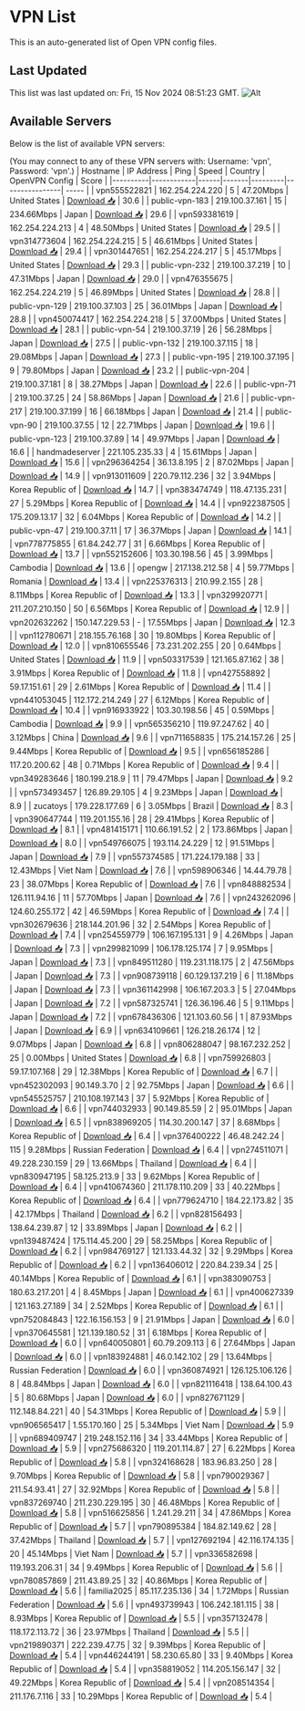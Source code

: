 # VPN List

This is an auto-generated list of Open VPN config files.

## Last Updated

This list was last updated on: Fri, 15 Nov 2024 08:51:23 GMT.
![Alt](https://repobeats.axiom.co/api/embed/186b98318ef1479477931607c1ad7d823f12451f.svg "Repobeats analytics image")

## Available Servers

Below is the list of available VPN servers:

(You may connect to any of these VPN servers with: Username: 'vpn', Password: 'vpn'.)
| Hostname | IP Address | Ping | Speed | Country | OpenVPN Config | Score |
|----------|------------|------|-------|---------|----------------| ----- |
| vpn555522821 | 162.254.224.220 | 5 | 47.20Mbps | United States | [Download 📥](./configs/server_0_US.ovpn) | 30.6 |
| public-vpn-183 | 219.100.37.161 | 15 | 234.66Mbps | Japan | [Download 📥](./configs/server_1_JP.ovpn) | 29.6 |
| vpn593381619 | 162.254.224.213 | 4 | 48.50Mbps | United States | [Download 📥](./configs/server_2_US.ovpn) | 29.5 |
| vpn314773604 | 162.254.224.215 | 5 | 46.61Mbps | United States | [Download 📥](./configs/server_3_US.ovpn) | 29.4 |
| vpn301447651 | 162.254.224.217 | 5 | 45.17Mbps | United States | [Download 📥](./configs/server_4_US.ovpn) | 29.3 |
| public-vpn-232 | 219.100.37.219 | 10 | 47.31Mbps | Japan | [Download 📥](./configs/server_5_JP.ovpn) | 29.0 |
| vpn476355675 | 162.254.224.219 | 5 | 46.89Mbps | United States | [Download 📥](./configs/server_6_US.ovpn) | 28.8 |
| public-vpn-129 | 219.100.37.103 | 25 | 36.01Mbps | Japan | [Download 📥](./configs/server_7_JP.ovpn) | 28.8 |
| vpn450074417 | 162.254.224.218 | 5 | 37.00Mbps | United States | [Download 📥](./configs/server_8_US.ovpn) | 28.1 |
| public-vpn-54 | 219.100.37.19 | 26 | 56.28Mbps | Japan | [Download 📥](./configs/server_9_JP.ovpn) | 27.5 |
| public-vpn-132 | 219.100.37.115 | 18 | 29.08Mbps | Japan | [Download 📥](./configs/server_10_JP.ovpn) | 27.3 |
| public-vpn-195 | 219.100.37.195 | 9 | 79.80Mbps | Japan | [Download 📥](./configs/server_11_JP.ovpn) | 23.2 |
| public-vpn-204 | 219.100.37.181 | 8 | 38.27Mbps | Japan | [Download 📥](./configs/server_12_JP.ovpn) | 22.6 |
| public-vpn-71 | 219.100.37.25 | 24 | 58.86Mbps | Japan | [Download 📥](./configs/server_13_JP.ovpn) | 21.6 |
| public-vpn-217 | 219.100.37.199 | 16 | 66.18Mbps | Japan | [Download 📥](./configs/server_14_JP.ovpn) | 21.4 |
| public-vpn-90 | 219.100.37.55 | 12 | 22.71Mbps | Japan | [Download 📥](./configs/server_15_JP.ovpn) | 19.6 |
| public-vpn-123 | 219.100.37.89 | 14 | 49.97Mbps | Japan | [Download 📥](./configs/server_16_JP.ovpn) | 16.6 |
| handmadeserver | 221.105.235.33 | 4 | 15.61Mbps | Japan | [Download 📥](./configs/server_17_JP.ovpn) | 15.6 |
| vpn296364254 | 36.13.8.195 | 2 | 87.02Mbps | Japan | [Download 📥](./configs/server_18_JP.ovpn) | 14.9 |
| vpn913011609 | 220.79.112.236 | 32 | 3.94Mbps | Korea Republic of | [Download 📥](./configs/server_19_KR.ovpn) | 14.7 |
| vpn383474749 | 118.47.135.231 | 27 | 5.29Mbps | Korea Republic of | [Download 📥](./configs/server_20_KR.ovpn) | 14.4 |
| vpn922387505 | 175.209.13.17 | 32 | 6.04Mbps | Korea Republic of | [Download 📥](./configs/server_21_KR.ovpn) | 14.2 |
| public-vpn-47 | 219.100.37.11 | 17 | 36.37Mbps | Japan | [Download 📥](./configs/server_22_JP.ovpn) | 14.1 |
| vpn778775855 | 61.84.242.77 | 31 | 6.66Mbps | Korea Republic of | [Download 📥](./configs/server_23_KR.ovpn) | 13.7 |
| vpn552152606 | 103.30.198.56 | 45 | 3.99Mbps | Cambodia | [Download 📥](./configs/server_24_KH.ovpn) | 13.6 |
| opengw | 217.138.212.58 | 4 | 59.77Mbps | Romania | [Download 📥](./configs/server_25_RO.ovpn) | 13.4 |
| vpn225376313 | 210.99.2.155 | 28 | 8.11Mbps | Korea Republic of | [Download 📥](./configs/server_26_KR.ovpn) | 13.3 |
| vpn329920771 | 211.207.210.150 | 50 | 6.56Mbps | Korea Republic of | [Download 📥](./configs/server_27_KR.ovpn) | 12.9 |
| vpn202632262 | 150.147.229.53 | - | 17.55Mbps | Japan | [Download 📥](./configs/server_28_JP.ovpn) | 12.3 |
| vpn112780671 | 218.155.76.168 | 30 | 19.80Mbps | Korea Republic of | [Download 📥](./configs/server_29_KR.ovpn) | 12.0 |
| vpn810655546 | 73.231.202.255 | 20 | 0.64Mbps | United States | [Download 📥](./configs/server_30_US.ovpn) | 11.9 |
| vpn503317539 | 121.165.87.162 | 38 | 3.91Mbps | Korea Republic of | [Download 📥](./configs/server_31_KR.ovpn) | 11.8 |
| vpn427558892 | 59.17.151.61 | 29 | 2.61Mbps | Korea Republic of | [Download 📥](./configs/server_32_KR.ovpn) | 11.4 |
| vpn441053045 | 112.172.214.249 | 27 | 6.12Mbps | Korea Republic of | [Download 📥](./configs/server_33_KR.ovpn) | 10.4 |
| vpn916933922 | 103.30.198.56 | 45 | 0.59Mbps | Cambodia | [Download 📥](./configs/server_34_KH.ovpn) | 9.9 |
| vpn565356210 | 119.97.247.62 | 40 | 3.12Mbps | China | [Download 📥](./configs/server_35_CN.ovpn) | 9.6 |
| vpn711658835 | 175.214.157.26 | 25 | 9.44Mbps | Korea Republic of | [Download 📥](./configs/server_36_KR.ovpn) | 9.5 |
| vpn656185286 | 117.20.200.62 | 48 | 0.71Mbps | Korea Republic of | [Download 📥](./configs/server_37_KR.ovpn) | 9.4 |
| vpn349283646 | 180.199.218.9 | 11 | 79.47Mbps | Japan | [Download 📥](./configs/server_38_JP.ovpn) | 9.2 |
| vpn573493457 | 126.89.29.105 | 4 | 9.23Mbps | Japan | [Download 📥](./configs/server_39_JP.ovpn) | 8.9 |
| zucatoys | 179.228.177.69 | 6 | 3.05Mbps | Brazil | [Download 📥](./configs/server_40_BR.ovpn) | 8.3 |
| vpn390647744 | 119.201.155.16 | 28 | 29.41Mbps | Korea Republic of | [Download 📥](./configs/server_41_KR.ovpn) | 8.1 |
| vpn481415171 | 110.66.191.52 | 2 | 173.86Mbps | Japan | [Download 📥](./configs/server_42_JP.ovpn) | 8.0 |
| vpn549766075 | 193.114.24.229 | 12 | 91.51Mbps | Japan | [Download 📥](./configs/server_43_JP.ovpn) | 7.9 |
| vpn557374585 | 171.224.179.188 | 33 | 12.43Mbps | Viet Nam | [Download 📥](./configs/server_44_VN.ovpn) | 7.6 |
| vpn598906346 | 14.44.79.78 | 23 | 38.07Mbps | Korea Republic of | [Download 📥](./configs/server_45_KR.ovpn) | 7.6 |
| vpn848882534 | 126.111.94.16 | 11 | 57.70Mbps | Japan | [Download 📥](./configs/server_46_JP.ovpn) | 7.6 |
| vpn243262096 | 124.60.255.172 | 42 | 46.59Mbps | Korea Republic of | [Download 📥](./configs/server_47_KR.ovpn) | 7.4 |
| vpn302679636 | 218.144.201.96 | 32 | 2.54Mbps | Korea Republic of | [Download 📥](./configs/server_48_KR.ovpn) | 7.4 |
| vpn254559779 | 106.167.195.131 | 9 | 4.26Mbps | Japan | [Download 📥](./configs/server_49_JP.ovpn) | 7.3 |
| vpn299821099 | 106.178.125.174 | 7 | 9.95Mbps | Japan | [Download 📥](./configs/server_50_JP.ovpn) | 7.3 |
| vpn849511280 | 119.231.118.175 | 2 | 47.56Mbps | Japan | [Download 📥](./configs/server_51_JP.ovpn) | 7.3 |
| vpn908739118 | 60.129.137.219 | 6 | 11.18Mbps | Japan | [Download 📥](./configs/server_52_JP.ovpn) | 7.3 |
| vpn361142998 | 106.167.203.3 | 5 | 27.04Mbps | Japan | [Download 📥](./configs/server_53_JP.ovpn) | 7.2 |
| vpn587325741 | 126.36.196.46 | 5 | 9.11Mbps | Japan | [Download 📥](./configs/server_54_JP.ovpn) | 7.2 |
| vpn678436306 | 121.103.60.56 | 1 | 87.93Mbps | Japan | [Download 📥](./configs/server_55_JP.ovpn) | 6.9 |
| vpn634109661 | 126.218.26.174 | 12 | 9.07Mbps | Japan | [Download 📥](./configs/server_56_JP.ovpn) | 6.8 |
| vpn806288047 | 98.167.232.252 | 25 | 0.00Mbps | United States | [Download 📥](./configs/server_57_US.ovpn) | 6.8 |
| vpn759926803 | 59.17.107.168 | 29 | 12.38Mbps | Korea Republic of | [Download 📥](./configs/server_58_KR.ovpn) | 6.7 |
| vpn452302093 | 90.149.3.70 | 2 | 92.75Mbps | Japan | [Download 📥](./configs/server_59_JP.ovpn) | 6.6 |
| vpn545525757 | 210.108.197.143 | 37 | 5.92Mbps | Korea Republic of | [Download 📥](./configs/server_60_KR.ovpn) | 6.6 |
| vpn744032933 | 90.149.85.59 | 2 | 95.01Mbps | Japan | [Download 📥](./configs/server_61_JP.ovpn) | 6.5 |
| vpn838969205 | 114.30.200.147 | 37 | 8.68Mbps | Korea Republic of | [Download 📥](./configs/server_62_KR.ovpn) | 6.4 |
| vpn376400222 | 46.48.242.24 | 115 | 9.28Mbps | Russian Federation | [Download 📥](./configs/server_63_RU.ovpn) | 6.4 |
| vpn274511071 | 49.228.230.159 | 29 | 13.66Mbps | Thailand | [Download 📥](./configs/server_64_TH.ovpn) | 6.4 |
| vpn830947195 | 58.125.213.9 | 33 | 9.62Mbps | Korea Republic of | [Download 📥](./configs/server_65_KR.ovpn) | 6.4 |
| vpn410674360 | 211.178.110.209 | 33 | 40.22Mbps | Korea Republic of | [Download 📥](./configs/server_66_KR.ovpn) | 6.4 |
| vpn779624710 | 184.22.173.82 | 35 | 42.17Mbps | Thailand | [Download 📥](./configs/server_67_TH.ovpn) | 6.2 |
| vpn828156493 | 138.64.239.87 | 12 | 33.89Mbps | Japan | [Download 📥](./configs/server_68_JP.ovpn) | 6.2 |
| vpn139487424 | 175.114.45.200 | 29 | 58.25Mbps | Korea Republic of | [Download 📥](./configs/server_69_KR.ovpn) | 6.2 |
| vpn984769127 | 121.133.44.32 | 32 | 9.29Mbps | Korea Republic of | [Download 📥](./configs/server_70_KR.ovpn) | 6.2 |
| vpn136406012 | 220.84.239.34 | 25 | 40.14Mbps | Korea Republic of | [Download 📥](./configs/server_71_KR.ovpn) | 6.1 |
| vpn383090753 | 180.63.217.201 | 4 | 8.45Mbps | Japan | [Download 📥](./configs/server_72_JP.ovpn) | 6.1 |
| vpn400627339 | 121.163.27.189 | 34 | 2.52Mbps | Korea Republic of | [Download 📥](./configs/server_73_KR.ovpn) | 6.1 |
| vpn752084843 | 122.16.156.153 | 9 | 21.91Mbps | Japan | [Download 📥](./configs/server_74_JP.ovpn) | 6.0 |
| vpn370645581 | 121.139.180.52 | 31 | 6.18Mbps | Korea Republic of | [Download 📥](./configs/server_75_KR.ovpn) | 6.0 |
| vpn640050801 | 60.79.209.113 | 6 | 27.64Mbps | Japan | [Download 📥](./configs/server_76_JP.ovpn) | 6.0 |
| vpn183924881 | 46.0.142.102 | 29 | 13.64Mbps | Russian Federation | [Download 📥](./configs/server_77_RU.ovpn) | 6.0 |
| vpn360874921 | 126.125.106.126 | 8 | 48.84Mbps | Japan | [Download 📥](./configs/server_78_JP.ovpn) | 6.0 |
| vpn821116418 | 138.64.100.43 | 5 | 80.68Mbps | Japan | [Download 📥](./configs/server_79_JP.ovpn) | 6.0 |
| vpn827671129 | 112.148.84.221 | 40 | 54.31Mbps | Korea Republic of | [Download 📥](./configs/server_80_KR.ovpn) | 5.9 |
| vpn906565417 | 1.55.170.160 | 25 | 5.34Mbps | Viet Nam | [Download 📥](./configs/server_81_VN.ovpn) | 5.9 |
| vpn689409747 | 219.248.152.116 | 34 | 33.44Mbps | Korea Republic of | [Download 📥](./configs/server_82_KR.ovpn) | 5.9 |
| vpn275686320 | 119.201.114.87 | 27 | 6.22Mbps | Korea Republic of | [Download 📥](./configs/server_83_KR.ovpn) | 5.8 |
| vpn324168628 | 183.96.83.250 | 28 | 9.70Mbps | Korea Republic of | [Download 📥](./configs/server_84_KR.ovpn) | 5.8 |
| vpn790029367 | 211.54.93.41 | 27 | 32.92Mbps | Korea Republic of | [Download 📥](./configs/server_85_KR.ovpn) | 5.8 |
| vpn837269740 | 211.230.229.195 | 30 | 46.48Mbps | Korea Republic of | [Download 📥](./configs/server_86_KR.ovpn) | 5.8 |
| vpn516625856 | 1.241.29.211 | 34 | 47.86Mbps | Korea Republic of | [Download 📥](./configs/server_87_KR.ovpn) | 5.7 |
| vpn790895384 | 184.82.149.62 | 28 | 37.42Mbps | Thailand | [Download 📥](./configs/server_88_TH.ovpn) | 5.7 |
| vpn127692194 | 42.116.174.135 | 20 | 45.14Mbps | Viet Nam | [Download 📥](./configs/server_89_VN.ovpn) | 5.7 |
| vpn336582698 | 119.193.206.31 | 34 | 9.49Mbps | Korea Republic of | [Download 📥](./configs/server_90_KR.ovpn) | 5.6 |
| vpn780857869 | 211.43.89.25 | 32 | 40.86Mbps | Korea Republic of | [Download 📥](./configs/server_91_KR.ovpn) | 5.6 |
| familia2025 | 85.117.235.136 | 34 | 1.72Mbps | Russian Federation | [Download 📥](./configs/server_92_RU.ovpn) | 5.6 |
| vpn493739943 | 106.242.181.115 | 38 | 8.93Mbps | Korea Republic of | [Download 📥](./configs/server_93_KR.ovpn) | 5.5 |
| vpn357132478 | 118.172.113.72 | 36 | 23.97Mbps | Thailand | [Download 📥](./configs/server_94_TH.ovpn) | 5.5 |
| vpn219890371 | 222.239.47.75 | 32 | 9.39Mbps | Korea Republic of | [Download 📥](./configs/server_95_KR.ovpn) | 5.4 |
| vpn446244191 | 58.230.65.80 | 33 | 9.40Mbps | Korea Republic of | [Download 📥](./configs/server_96_KR.ovpn) | 5.4 |
| vpn358819052 | 114.205.156.147 | 32 | 49.22Mbps | Korea Republic of | [Download 📥](./configs/server_97_KR.ovpn) | 5.4 |
| vpn208514354 | 211.176.7.116 | 33 | 10.29Mbps | Korea Republic of | [Download 📥](./configs/server_98_KR.ovpn) | 5.4 |
